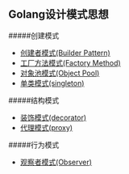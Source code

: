 Golang设计模式思想
-----
#####创建模式
- [创建者模式(Builder Pattern)](./01-builder-patterns/builder.go)
- [工厂方法模式(Factory Method)](./02-factory-patterns/factory_method.go)
- [对象池模式(Object Pool)](./03-object-pool-pattern/object_pool.go)
- [单类模式(singleton)](./04-singleton-pattern/singleton.go)

#####结构模式
- [装饰模式(decorator)](./05-decorator-pattern/decorator.go)
- [代理模式(proxy)](./06-proxy-pattern/proxy.go)

#####行为模式
- [观察者模式(Observer)](./07-observer-pattern/observer.go)

